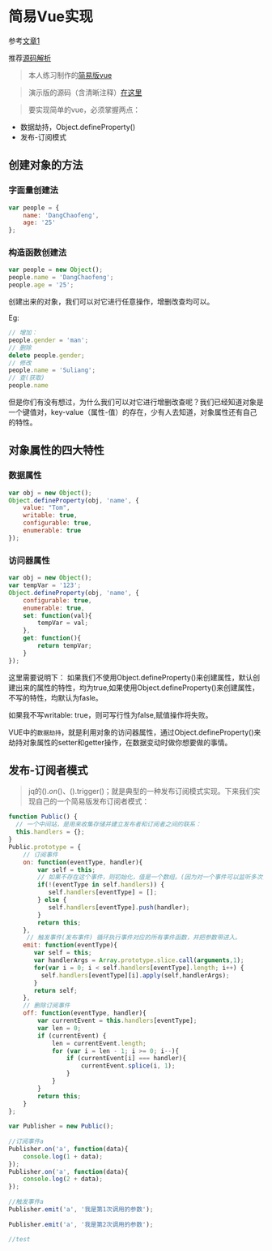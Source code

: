 # 简易Vue实现

参考[文章1](https://segmentfault.com/a/1190000006599500)

推荐[源码解析](https://github.com/lihongxun945/myblog/issues/22)

> 本人练习制作的[简易版vue](https://dangchaofeng.github.io/vue-simple/cf-result/)

> 演示版的源码（含清晰注释）[在这里](https://github.com/dangchaofeng/vue-simple/cf-result)

> 要实现简单的vue，必须掌握两点：

* 数据劫持，Object.defineProperty()
* 发布-订阅模式 

## 创建对象的方法

### 字面量创建法

```javascript
var people = {
    name: 'DangChaofeng',
    age: '25'
};
```

### 构造函数创建法

```	javascript
var people = new Object();
people.name = 'DangChaofeng';
people.age = '25';
```

创建出来的对象，我们可以对它进行任意操作，增删改查均可以。

Eg:

```	javascript
// 增加：
people.gender = 'man';
// 删除
delete people.gender;
// 修改
people.name = 'Suliang';
// 查(获取)
people.name
```

但是你们有没有想过，为什么我们可以对它进行增删改查呢？我们已经知道对象是一个键值对，key-value（属性-值）的存在，少有人去知道，对象属性还有自己的特性。

## 对象属性的四大特性

### 数据属性

```javascript
var obj = new Object();
Object.defineProperty(obj, 'name', {
    value: "Tom",
    writable: true,
    configurable: true,
    enumerable: true
});
```

### 访问器属性

```	javascript
var obj = new Object();
var tempVar = '123';
Object.defineProperty(obj, 'name', {
    configurable: true,
    enumerable: true,
    set: function(val){
        tempVar = val;
    },
    get: function(){
        return tempVar;
    }
});
```

这里需要说明下： 如果我们不使用Object.defineProperty()来创建属性，默认创建出来的属性的特性，均为true,如果使用Object.defineProperty()来创建属性，不写的特性，均默认为fasle。

如果我不写writable: true，则可写行性为false,赋值操作将失败。

VUE中的`数据劫持`，就是利用对象的访问器属性，通过Object.defineProperty()来劫持对象属性的setter和getter操作，在数据变动时做你想要做的事情。

## 发布-订阅者模式

> jq的$().on()、$().trigger()；就是典型的一种发布订阅模式实现。下来我们实现自己的一个简易版发布订阅者模式：

```js
function Public() {
  // 一个中间站，是用来收集存储并建立发布者和订阅者之间的联系：
  this.handlers = {};
}
Public.prototype = {
    // 订阅事件
    on: function(eventType, handler){
        var self = this;
        // 如果不存在这个事件，则初始化，值是一个数组。(因为对一个事件可以监听多次，挂不同的回调函数，所以事件名称对应多个事件函数).
        if(!(eventType in self.handlers)) {
           self.handlers[eventType] = [];
        } else {
           self.handlers[eventType].push(handler);
        }
        return this;
    },
     // 触发事件(发布事件) 循环执行事件对应的所有事件函数，并把参数带进入。
    emit: function(eventType){
       var self = this;
       var handlerArgs = Array.prototype.slice.call(arguments,1);
       for(var i = 0; i < self.handlers[eventType].length; i++) {
         self.handlers[eventType][i].apply(self,handlerArgs);
       }
       return self;
    },
    // 删除订阅事件
    off: function(eventType, handler){
        var currentEvent = this.handlers[eventType];
        var len = 0;
        if (currentEvent) {
            len = currentEvent.length;
            for (var i = len - 1; i >= 0; i--){
                if (currentEvent[i] === handler){
                    currentEvent.splice(i, 1);
                }
            }
        }
        return this;
    }
};
 
var Publisher = new Public();
 
//订阅事件a
Publisher.on('a', function(data){
    console.log(1 + data);
});
Publisher.on('a', function(data){
    console.log(2 + data);
});
 
//触发事件a
Publisher.emit('a', '我是第1次调用的参数');
 
Publisher.emit('a', '我是第2次调用的参数');　

//test
```




